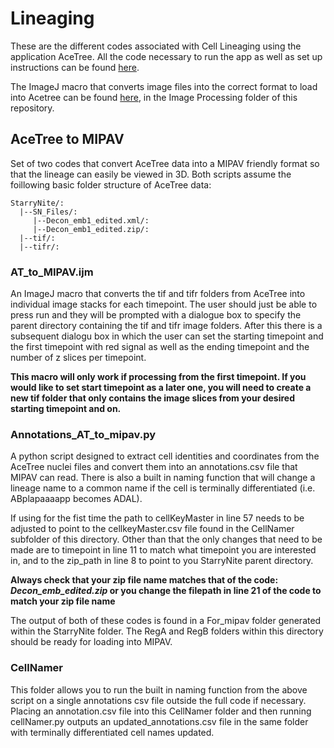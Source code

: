 # Lineaging

These are the different codes associated with Cell Lineaging using the application AceTree. All the code necessary to run the app as well as set up instructions can be found [here](https://github.com/zhirongbaolab/AceTree.git).  

The ImageJ macro that converts image files into the correct format to load into Acetree can be found [here](https://github.com/gkroesc/Worm_untwisting_project/tree/main/Image_processing/Rotate_and_Slice), in the Image Processing folder of this repository. 

## AceTree to MIPAV

Set of two codes that convert AceTree data into a MIPAV friendly format so that the lineage can easily be viewed in 3D. Both scripts assume the foillowing basic folder structure of AceTree data:
```
StarryNite/: 
  |--SN_Files/: 
     |--Decon_emb1_edited.xml/: 
     |--Decon_emb1_edited.zip/: 
  |--tif/: 
  |--tifr/: 
```
### AT_to_MIPAV.ijm

An ImageJ macro that converts the tif and tifr folders from AceTree into individual image stacks for each timepoint. The user should just be able to press run and they will be prompted with a dialogue box to specify the parent directory containing the tif and tifr image folders. After this there is a subsequent dialogu box in which the user can set the starting timepoint and the first timepoint with red signal as well as the ending timepoint and the number of z slices per timepoint.

**This macro will only work if processing from the first timepoint. If you would like to set start timepoint as a later one, you will need to create a new tif folder that only contains the image slices from your desired starting timepoint and on.**

### Annotations_AT_to_mipav.py

A python script designed to extract cell identities and coordinates from the AceTree nuclei files and convert them into an annotations.csv file that MIPAV can read. There is also a built in naming function that will change a lineage name to a common name if the cell is terminally differentiated (i.e. ABplapaaaapp becomes ADAL).

If using for the fist time the path to cellKeyMaster in line 57 needs to be adjusted to point to the cellkeyMaster.csv file found in the CellNamer subfolder of this directory. Other than that the only changes that need to be made are to timepoint in line 11 to match what timepoint you are interested in, and to the zip_path in line 8 to point to you StarryNite parent directory.

**Always check that your zip file name matches that of the code: _Decon_emb_edited.zip_ or you change the filepath in line 21 of the code to match your zip file name** 


The output of both of these codes is found in a For_mipav folder generated within the StarryNite folder. The RegA and RegB folders within this directory should be ready for loading into MIPAV.

### CellNamer
This folder allows you to run the built in naming function from the above script on a single annotations csv file outside the full code if necessary. Placing an annotation.csv file into this CellNamer folder and then running cellNamer.py outputs an updated_annotations.csv file in the same folder with terminally differentiated cell names updated. 




